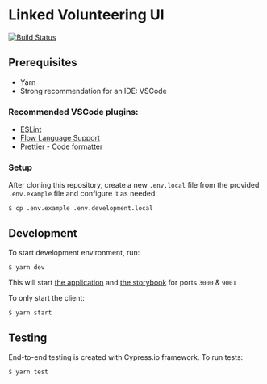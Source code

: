 # Linked Volunteering UI

[![Build Status](https://travis-ci.org/City-of-Helsinki/haravajarjestelma.svg?branch=master)](https://travis-ci.org/City-of-Helsinki/haravajarjestelma)

## Prerequisites

- Yarn
- Strong recommendation for an IDE: VSCode

### Recommended VSCode plugins:

- [ESLint](https://marketplace.visualstudio.com/items?itemName=dbaeumer.vscode-eslint)
- [Flow Language Support](https://marketplace.visualstudio.com/items?itemName=flowtype.flow-for-vscode)
- [Prettier - Code formatter](https://marketplace.visualstudio.com/items?itemName=esbenp.prettier-vscode)

### Setup

After cloning this repository, create a new `.env.local` file from the provided `.env.example` file and configure it as needed:

```
$ cp .env.example .env.development.local
```

## Development

To start development environment, run:

```
$ yarn dev
```

This will start [the application](http://localhost:3000) and [the storybook](http://localhost:9001) for ports `3000` & `9001`

To only start the client:

```
$ yarn start
```

## Testing

End-to-end testing is created with Cypress.io framework. To run tests:

```
$ yarn test
```
